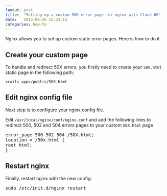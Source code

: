 ```yaml
---
layout: post
title:  "Setting up a custom 500 error page for nginx with Cloud 66"
date:   2013-09-26 15:33:13
categories: how-to
---
```


<p class="lead">Nginx allows you to set up custom static error pages. Here is how to do it</p>

## Create your custom page

To handle and redirect 50X errors, you firstly need to create your <code>50X.html</code> static page in the following path:

<code>&lt;rails_app&gt;/public/50X.html</code>

## Edit nginx config file

Next step is to configure your nginx config file.

Edit <code>/usr/local/nginx/conf/nginx.conf</code> and add the following lines to redirect 500, 502 and 504 errors pages to your custom <code>50X.html</code> page

<pre class="terminal-commands">
error_page 500 502 504 /50X.html;
location = /50x.html {
root html;
}
</pre>

## Restart nginx

Finally, restart nginx with the new config:

<p>
<kbd>sudo /etc/init.d/nginx restart</kbd>
</p>